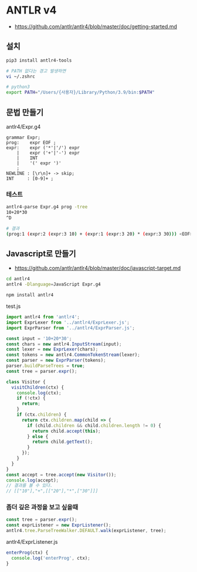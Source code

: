 # ANTLR v4
* https://github.com/antlr/antlr4/blob/master/doc/getting-started.md

## 설치
```sh
pip3 install antlr4-tools

# PATH 없다는 경고 발생하면
vi ~/.zshrc

# python3
export PATH="/Users/{사용자}/Library/Python/3.9/bin:$PATH"
```

## 문법 만들기
antlr4/Expr.g4
```g4
grammar Expr;
prog:    expr EOF ;
expr:    expr ('*'|'/') expr
    |    expr ('+'|'-') expr
    |    INT
    |    '(' expr ')'
    ;
NEWLINE : [\r\n]+ -> skip;
INT     : [0-9]+ ;
```

### 테스트
```sh
antlr4-parse Expr.g4 prog -tree
10+20*30
^D

# 결과
(prog:1 (expr:2 (expr:3 10) + (expr:1 (expr:3 20) * (expr:3 30))) <EOF>)
```

## Javascript로 만들기
* https://github.com/antlr/antlr4/blob/master/doc/javascript-target.md
```sh
cd antlr4
antlr4 -Dlanguage=JavaScript Expr.g4

npm install antlr4
```

test.js
```js
import antlr4 from 'antlr4';
import ExprLexer from '../antlr4/ExprLexer.js';
import ExprParser from '../antlr4/ExprParser.js';

const input = '10+20*30';
const chars = new antlr4.InputStream(input);
const lexer = new ExprLexer(chars);
const tokens = new antlr4.CommonTokenStream(lexer);
const parser = new ExprParser(tokens);
parser.buildParseTrees = true;
const tree = parser.expr();

class Visitor {
  visitChildren(ctx) {
    console.log(ctx);
    if (!ctx) {
      return;
    }
    if (ctx.children) {
      return ctx.children.map(child => {
        if (child.children && child.children.length != 0) {
          return child.accept(this);
        } else {
          return child.getText();
        }
      });
    }
  }
}
const accept = tree.accept(new Visitor());
console.log(accept);
// 결과를 볼 수 있다.
// [["10"],"+",[["20"],"*",["30"]]]
```

### 좀더 깊은 과정을 보고 싶을때
```js
const tree = parser.expr();
const exprListener = new ExprListener();
antlr4.tree.ParseTreeWalker.DEFAULT.walk(exprListener, tree);
```

antlr4/ExprListener.js
```js
enterProg(ctx) {
  console.log('enterProg', ctx);
}
```
